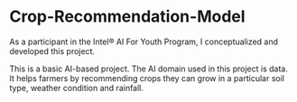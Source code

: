 # Crop-Recommendation-Model
As a participant in the Intel® AI For Youth Program, I conceptualized and developed this project.

This is a basic AI-based project. The AI domain used in this project is data. It helps farmers by recommending crops they can grow in a particular soil type, weather condition and rainfall.
